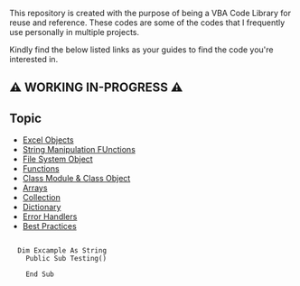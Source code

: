 This repository is created with the purpose of being a VBA Code Library for reuse and reference. 
These codes are some of the codes that I frequently use personally in multiple projects. 

Kindly find the below listed links as your guides to find the code you're interested in. 

## ⚠ WORKING IN-PROGRESS ⚠

## Topic
- [Excel Objects](https://github.com/amirmirmirdan/Excel-VBA/edit/main/README.md#excel-application)
- [String Manipulation FUnctions]()
- [File System Object]()
- [Functions]()
- [Class Module & Class Object]()
- [Arrays]()
- [Collection]()
- [Dictionary]()
- [Error Handlers]()
- [Best Practices]()

```vba

  Dim Excample As String
    Public Sub Testing()

    End Sub

```

